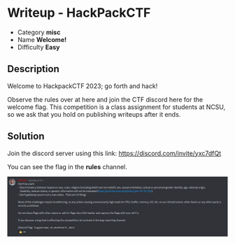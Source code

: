 # **Writeup - HackPackCTF**

* Category **misc** 
* Name **Welcome!** 
* Difficulty **Easy**

## Description

Welcome to HackpackCTF 2023; go forth and hack!

Observe the rules over at here and join the CTF discord here for the welcome flag. This competition is a class assignment for students at NCSU, so we ask that you hold on publishing writeups after it ends.


## **Solution**

Join the discord server using this link: https://discord.com/invite/yxc7dfQt 

You can see the flag in the **rules** channel.

![alt](img/Welcome_rules.png)
